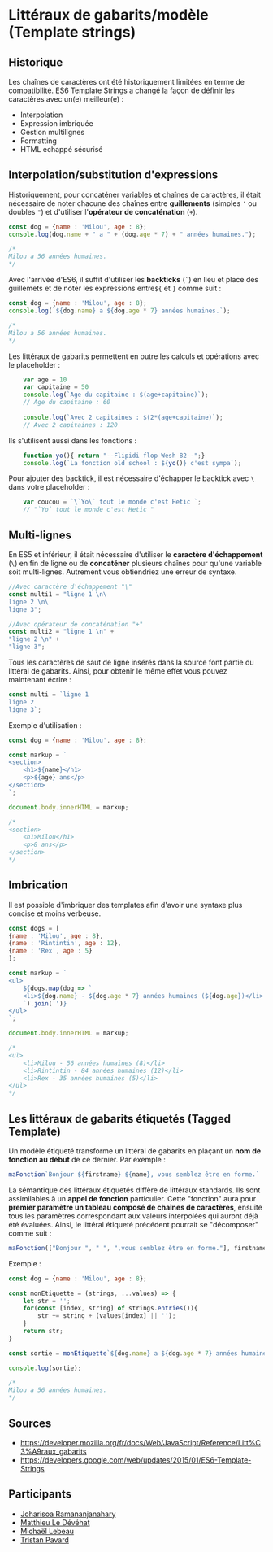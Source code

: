 # Littéraux de gabarits/modèle (Template strings)

## Historique

Les chaînes de caractères ont été historiquement limitées en terme de compatibilité. ES6 Template Strings a changé la façon de définir les caractères avec un(e) meilleur(e) :

* Interpolation
* Expression imbriquée
* Gestion multilignes
* Formatting
* HTML echappé sécurisé

## Interpolation/substitution d'expressions

Historiquement, pour concaténer variables et chaînes de caractères, il était nécessaire de noter chacune des chaînes entre __guillements__ (simples `'` ou doubles `"`) et d'utiliser l'__opérateur de concaténation__ (`+`).

```javascript
const dog = {name : 'Milou', age : 8};
console.log(dog.name + " a " + (dog.age * 7) + " années humaines.");

/*
Milou a 56 années humaines.
*/
```

Avec l'arrivée d'ES6, il suffit d'utiliser les __backticks__ (`` ` ``) en lieu et place des guillemets et de noter les expressions entre`${` et `}` comme suit :

```javascript
const dog = {name : 'Milou', age : 8};
console.log(`${dog.name} a ${dog.age * 7} années humaines.`);

/*
Milou a 56 années humaines.
*/
```

Les littéraux de gabarits permettent en outre les calculs et opérations avec le placeholder : 
```javascript
    var age = 10
    var capitaine = 50
    console.log(`Age du capitaine : $(age+capitaine)`);
    // Age du capitaine : 60
    
    console.log(`Avec 2 capitaines : $(2*(age+capitaine)`);
    // Avec 2 capitaines : 120
```

Ils s'utilisent aussi dans les fonctions : 

```javascript
    function yo(){ return "--Flipidi flop Wesh 82--";}
    console.log(`La fonction old school : ${yo()} c'est sympa`);
```

Pour ajouter des backtick, il est nécessaire d'échapper le backtick avec `\` dans votre placeholder : 

```javascript
    var coucou = `\`Yo\` tout le monde c'est Hetic `;
    // "`Yo` tout le monde c'est Hetic "
```  

## Multi-lignes

En ES5 et inférieur, il était nécessaire d'utiliser le __caractère d'échappement__ (`\`) en fin de ligne ou de __concaténer__ plusieurs chaînes pour qu'une variable soit multi-lignes. Autrement vous obtiendriez une erreur de syntaxe.

```javascript
//Avec caractère d'échappement "\"
const multi1 = "ligne 1 \n\
ligne 2 \n\
ligne 3";

//Avec opérateur de concaténation "+"
const multi2 = "ligne 1 \n" +
"ligne 2 \n" +
"ligne 3";
```

Tous les caractères de saut de ligne insérés dans la source font partie du littéral de gabarits. Ainsi, pour obtenir le même effet vous pouvez maintenant écrire :

```javascript
const multi = `ligne 1
ligne 2
ligne 3`;
```

Exemple d'utilisation :

```javascript
const dog = {name : 'Milou', age : 8};

const markup = `
<section>
    <h1>${name}</h1>
    <p>${age} ans</p>
</section>
`;

document.body.innerHTML = markup;

/*
<section>
    <h1>Milou</h1>
    <p>8 ans</p>
</section>
*/
```

## Imbrication

Il est possible d'imbriquer des templates afin d'avoir une syntaxe plus concise et moins verbeuse.

```javascript
const dogs = [
{name : 'Milou', age : 8},
{name : 'Rintintin', age : 12},
{name : 'Rex', age : 5}
];

const markup = `
<ul>
    ${dogs.map(dog => `
    <li>${dog.name} - ${dog.age * 7} années humaines (${dog.age})</li>
    `).join('')}
</ul>
`;

document.body.innerHTML = markup;

/*
<ul>
    <li>Milou - 56 années humaines (8)</li>
    <li>Rintintin - 84 années humaines (12)</li>
    <li>Rex - 35 années humaines (5)</li>
</ul>
*/
```

## Les littéraux de gabarits étiquetés (Tagged Template)

Un modèle étiqueté transforme un littéral de gabarits en plaçant un __nom de fonction au début__ de ce dernier. Par exemple :

```javascript
maFonction`Bonjour ${firstname} ${name}, vous semblez être en forme.`
```

La sémantique des littéraux étiquetés diffère de littéraux standards. Ils sont assimilables à un __appel de fonction__ particulier. Cette "fonction" aura pour __premier paramètre un tableau composé de chaînes de caractères__, ensuite tous les paramètres correspondant aux valeurs interpolées qui auront déjà été évaluées. Ainsi, le littéral étiqueté précédent pourrait se "décomposer" comme suit :

```javascript
maFonction(["Bonjour ", " ", ",vous semblez être en forme."], firstname, name);
```

Exemple :

```javascript
const dog = {name : 'Milou', age : 8};

const monEtiquette = (strings, ...values) => {
    let str = '';
    for(const [index, string] of strings.entries()){
        str += string + (values[index] || '');
    }
    return str;
}

const sortie = monEtiquette`${dog.name} a ${dog.age * 7} années humaines.`;

console.log(sortie);

/*
Milou a 56 années humaines.
*/
```

## Sources

* https://developer.mozilla.org/fr/docs/Web/JavaScript/Reference/Litt%C3%A9raux_gabarits
* https://developers.google.com/web/updates/2015/01/ES6-Template-Strings

## Participants

* [Joharisoa Ramananjanahary](https://github.com/johary1)
* [Matthieu Le Dévéhat](https://github.com/Mledev)
* [Michaël Lebeau](https://github.com/Epistol)
* [Tristan Pavard](https://github.com/tpavard)
